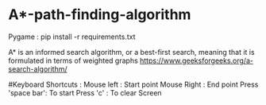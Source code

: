 # A*-path-finding-algorithm 

Pygame : pip install -r requirements.txt

A* is an informed search algorithm, or a best-first search, meaning that it is formulated in terms of weighted graphs
https://www.geeksforgeeks.org/a-search-algorithm/


#Keyboard Shortcuts :
  Mouse left       : Start point
  Mouse Right      : End point
  Press 'space bar': To start 
  Press 'c'        : To clear Screen 

